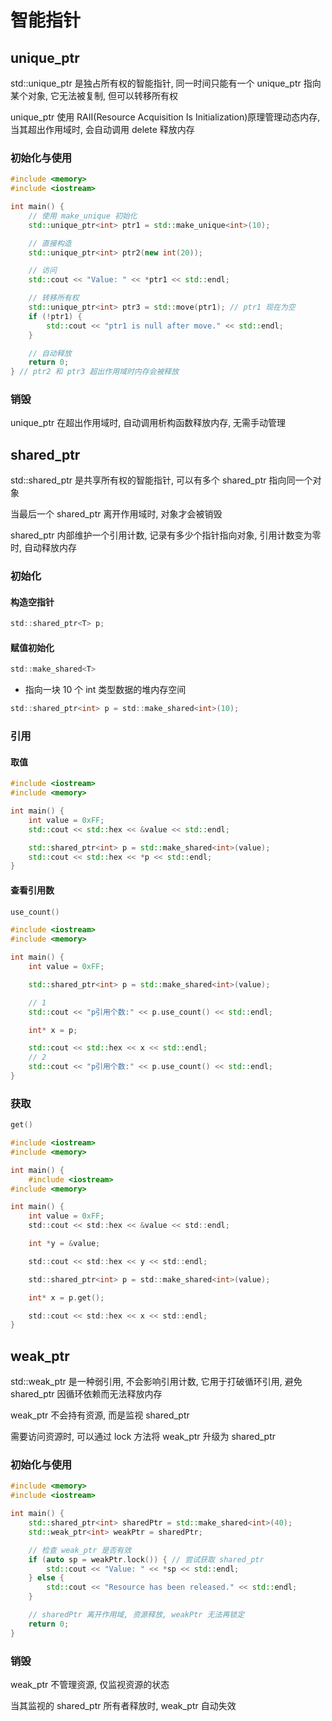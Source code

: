 <!--
 * @Brief        : 
 * @Author       : dmjcb
 * @Date         : 2022-03-27 21:36:47
 * @LastEditors  : dmjcb@outlook.com
 * @LastEditTime : 2024-10-12 01:26:38
-->

# 智能指针

## unique_ptr

std::unique_ptr 是独占所有权的智能指针, 同一时间只能有一个 unique_ptr 指向某个对象, 它无法被复制, 但可以转移所有权

unique_ptr 使用 RAII(Resource Acquisition Is Initialization)原理管理动态内存, 当其超出作用域时, 会自动调用 delete 释放内存

### 初始化与使用

```c++
#include <memory>
#include <iostream>

int main() {
    // 使用 make_unique 初始化
    std::unique_ptr<int> ptr1 = std::make_unique<int>(10);

    // 直接构造
    std::unique_ptr<int> ptr2(new int(20));

    // 访问
    std::cout << "Value: " << *ptr1 << std::endl;

    // 转移所有权
    std::unique_ptr<int> ptr3 = std::move(ptr1); // ptr1 现在为空
    if (!ptr1) {
        std::cout << "ptr1 is null after move." << std::endl;
    }

    // 自动释放
    return 0;
} // ptr2 和 ptr3 超出作用域时内存会被释放
```

### 销毁

unique_ptr 在超出作用域时, 自动调用析构函数释放内存, 无需手动管理

## shared_ptr

std::shared_ptr 是共享所有权的智能指针, 可以有多个 shared_ptr 指向同一个对象

当最后一个 shared_ptr 离开作用域时, 对象才会被销毁

shared_ptr 内部维护一个引用计数, 记录有多少个指针指向对象, 引用计数变为零时, 自动释放内存

### 初始化

#### 构造空指针

```c
std::shared_ptr<T> p;
```

#### 赋值初始化

```c
std::make_shared<T>
```

- 指向一块 10 个 int 类型数据的堆内存空间

```c
std::shared_ptr<int> p = std::make_shared<int>(10);
```

### 引用

#### 取值

```c++
#include <iostream>
#include <memory>

int main() {
    int value = 0xFF;
    std::cout << std::hex << &value << std::endl;

    std::shared_ptr<int> p = std::make_shared<int>(value);
    std::cout << std::hex << *p << std::endl;
}
```

#### 查看引用数

```c
use_count()
```

```c++
#include <iostream>
#include <memory>

int main() {
    int value = 0xFF;

    std::shared_ptr<int> p = std::make_shared<int>(value);

    // 1
    std::cout << "p引用个数:" << p.use_count() << std::endl;

    int* x = p;

    std::cout << std::hex << x << std::endl;
    // 2
    std::cout << "p引用个数:" << p.use_count() << std::endl; 
}
```

### 获取

```c
get()
```

```c
#include <iostream>
#include <memory>

int main() {
    #include <iostream>
#include <memory>

int main() {
    int value = 0xFF;
    std::cout << std::hex << &value << std::endl;

    int *y = &value;

    std::cout << std::hex << y << std::endl;

    std::shared_ptr<int> p = std::make_shared<int>(value);

    int* x = p.get();

    std::cout << std::hex << x << std::endl;
}
```

## weak_ptr

std::weak_ptr 是一种弱引用, 不会影响引用计数, 它用于打破循环引用, 避免 shared_ptr 因循环依赖而无法释放内存

weak_ptr 不会持有资源, 而是监视 shared_ptr

需要访问资源时, 可以通过 lock 方法将 weak_ptr 升级为 shared_ptr

### 初始化与使用

```c++
#include <memory>
#include <iostream>

int main() {
    std::shared_ptr<int> sharedPtr = std::make_shared<int>(40);
    std::weak_ptr<int> weakPtr = sharedPtr;

    // 检查 weak_ptr 是否有效
    if (auto sp = weakPtr.lock()) { // 尝试获取 shared_ptr
        std::cout << "Value: " << *sp << std::endl;
    } else {
        std::cout << "Resource has been released." << std::endl;
    }

    // sharedPtr 离开作用域, 资源释放, weakPtr 无法再锁定
    return 0;
}
```

### 销毁

weak_ptr 不管理资源, 仅监视资源的状态

当其监视的 shared_ptr 所有者释放时, weak_ptr 自动失效